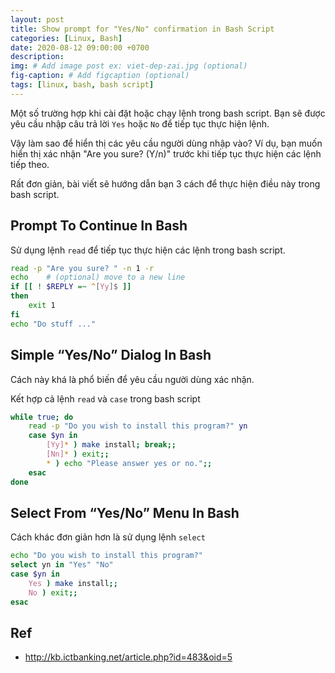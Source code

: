 ```yaml
---
layout: post
title: Show prompt for "Yes/No" confirmation in Bash Script
categories: [Linux, Bash]
date: 2020-08-12 09:00:00 +0700
description: 
img: # Add image post ex: viet-dep-zai.jpg (optional)
fig-caption: # Add figcaption (optional)
tags: [linux, bash, bash script]
---
```


Một số trường hợp khi cài đặt hoặc chạy lệnh trong bash script. Bạn sẽ được yêu cầu nhập câu trả lời `Yes` hoặc `No` để tiếp tục thực hiện lệnh.

Vậy làm sao để hiển thị các yêu cầu người dùng nhập vào? Ví dụ, bạn muốn hiển thị xác nhận "Are you sure? (Y/n)" trước khi tiếp tục thực hiện các lệnh tiếp theo.

Rất đơn giản, bài viết sẽ hướng dẫn bạn 3 cách để thực hiện điều này trong bash script.

## Prompt To Continue In Bash
Sử dụng lệnh `read` để tiếp tục thực hiện các lệnh trong bash script.

```bash
read -p "Are you sure? " -n 1 -r
echo    # (optional) move to a new line
if [[ ! $REPLY =~ ^[Yy]$ ]]
then
    exit 1
fi
echo "Do stuff ..."
```

## Simple “Yes/No” Dialog In Bash
Cách này khá là phổ biến để yêu cầu người dùng xác nhận.

Kết hợp cả lệnh `read` và `case` trong bash script

```bash
while true; do
    read -p "Do you wish to install this program?" yn
    case $yn in
        [Yy]* ) make install; break;;
        [Nn]* ) exit;;
        * ) echo "Please answer yes or no.";;
    esac
done
```

## Select From “Yes/No” Menu In Bash
Cách khác đơn giản hơn là sử dụng lệnh `select`

```bash
echo "Do you wish to install this program?"
select yn in "Yes" "No"
case $yn in
    Yes ) make install;;
    No ) exit;;
esac
```

## Ref
- <a href="http://kb.ictbanking.net/article.php?id=483&oid=5" target="_blank">http://kb.ictbanking.net/article.php?id=483&oid=5</a>